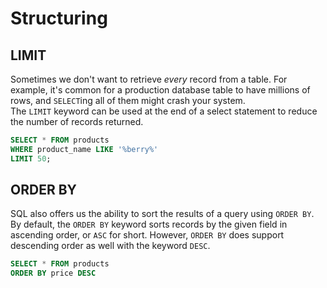 # Structuring

## LIMIT

Sometimes we don't want to retrieve _every_ record from a table. For example, it's common for a production database table to have millions of rows, and `SELECT`ing all of them might crash your system. The `LIMIT` keyword can be used at the end of a select statement to reduce the number of records returned.

```sql
SELECT * FROM products
WHERE product_name LIKE '%berry%'
LIMIT 50;
```

## ORDER BY

SQL also offers us the ability to sort the results of a query using `ORDER BY`. By default, the `ORDER BY` keyword sorts records by the given field in ascending order, or `ASC` for short. However, `ORDER BY` does support descending order as well with the keyword `DESC`.

```sql
SELECT * FROM products
ORDER BY price DESC
```

